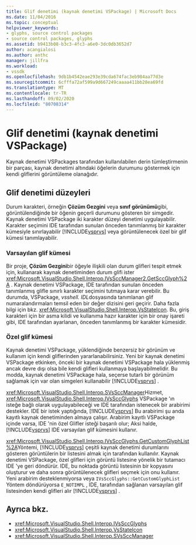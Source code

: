 ```yaml
---
title: Glif denetimi (kaynak denetimi VSPackage) | Microsoft Docs
ms.date: 11/04/2016
ms.topic: conceptual
helpviewer_keywords:
- glyphs, source control packages
- source control packages, glyphs
ms.assetid: b9413b08-b3c3-4fc3-a6e0-3dc0db3652d7
author: acangialosi
ms.author: anthc
manager: jillfra
ms.workload:
- vssdk
ms.openlocfilehash: 9db1b4542eae293e39cda674fac3eb984aa77d3e
ms.sourcegitcommit: 6cfffa72af599a9d667249caaaa411bb28ea69fd
ms.translationtype: MT
ms.contentlocale: tr-TR
ms.lasthandoff: 09/02/2020
ms.locfileid: "80708314"
---
```

# <a name="glyph-control-source-control-vspackage"></a>Glif denetimi (kaynak denetimi VSPackage)
Kaynak denetimi VSPackages tarafından kullanılabilen derin tümleştirmenin bir parçası, kaynak denetimi altındaki öğelerin durumunu göstermek için kendi gliflerini görüntüleme olanağıdır.

## <a name="levels-of-glyph-control"></a>Glif denetimi düzeyleri
 Durum karakteri, örneğin **Çözüm Gezgini** veya **sınıf görünümü**gibi, görüntülendiğinde bir öğenin geçerli durumunu gösteren bir simgedir. Kaynak denetimi VSPackage iki karakter düzeyi denetimi uygulayabilir. Karakter seçimini IDE tarafından sunulan önceden tanımlanmış bir karakter kümesiyle sınırlayabilir [!INCLUDE[vsprvs](../../code-quality/includes/vsprvs_md.md)] veya görüntülenecek özel bir glif kümesi tanımlayabilir.

### <a name="default-set-of-glyphs"></a>Varsayılan glif kümesi
 Bir proje, **Çözüm Gezgini**bir öğeyle ilişkili olan durum glifleri tespit etmek için, kullanarak kaynak denetiminden durum glifi ister <xref:Microsoft.VisualStudio.Shell.Interop.IVsSccManager2.GetSccGlyph%2A> . Kaynak denetimi VSPackage, IDE tarafından sunulan önceden tanımlanmış glifle sınırlı karakter seçimini tutmaya karar verebilir. Bu durumda, VSPackage, *vsshell. IDL*dosyasında tanımlanan glif numaralandırmaları temsil eden bir değer dizisini geri geçirir. Daha fazla bilgi için bkz. <xref:Microsoft.VisualStudio.Shell.Interop.VsStateIcon>. Bu, giriş karakteri için bir asma kilidi ve kullanıma hazır karakter için bir onay işareti gibi, IDE tarafından ayarlanan, önceden tanımlanmış bir karakter kümesidir.

### <a name="custom-set-of-glyphs"></a>Özel glif kümesi
 Kaynak denetimi VSPackage, yüklendiğinde benzersiz bir görünüm ve kullanım için kendi gliflerinden yararlanabilirsiniz. Yeni bir kaynak denetimi VSPackage etkinken, önceki bir kaynak denetimi VSPackage hala yüklenmiş ancak devre dışı olsa bile kendi glifleri kullanmaya başlayabilmelidir. Bu modda, kaynak denetimi VSPackage hala, seçerse tutarlı bir görünüm sağlamak için var olan simgeleri kullanabilir [!INCLUDE[vsprvs](../../code-quality/includes/vsprvs_md.md)] .

 <xref:Microsoft.VisualStudio.Shell.Interop.SVsSccManager>Hizmet, <xref:Microsoft.VisualStudio.Shell.Interop.IVsSccGlyphs> VSPackage 'ın isteğe bağlı olarak uygulayabileceği ve IDE tarafından istenecek bir arabirimi destekler. IDE bir istek yaptığında, [!INCLUDE[vsprvs](../../code-quality/includes/vsprvs_md.md)] Bu arabirimi şu anda kayıtlı kaynak denetiminden almaya çalışır. Arabirim kayıtlı VSPackage içinde varsa, IDE 'nin özel Glifler isteği başarılı olur; Aksi halde, [!INCLUDE[vsprvs](../../code-quality/includes/vsprvs_md.md)] IDE varsayılan glif kümesini kullanır.

 <xref:Microsoft.VisualStudio.Shell.Interop.IVsSccGlyphs.GetCustomGlyphList%2A>Yöntemi, [!INCLUDE[vsprvs](../../code-quality/includes/vsprvs_md.md)] çeşitli kaynak denetimi durumlarını gösteren görüntülerin bir listesini almak için tarafından kullanılır. Kaynak denetimi VSPackage, özel glifleri için görüntü listesine yönelik bir tutamacı IDE 'ye geri döndürür. IDE, bu noktada görüntü listesinin bir kopyasını oluşturur ve daha sonra görüntülenecek glifleri seçmek için onu kullanır. Yeni arabirim desteklenmiyorsa veya `IVsSccGlyphs::GetCustomGlyphList` Yöntem döndürüyorsa `E_NOTIMPL` , IDE, tarafından sağlanan varsayılan glif listesinden kendi glifleri alır [!INCLUDE[vsprvs](../../code-quality/includes/vsprvs_md.md)] .

## <a name="see-also"></a>Ayrıca bkz.
- <xref:Microsoft.VisualStudio.Shell.Interop.IVsSccGlyphs>
- <xref:Microsoft.VisualStudio.Shell.Interop.VsStateIcon>
- <xref:Microsoft.VisualStudio.Shell.Interop.SVsSccManager>
